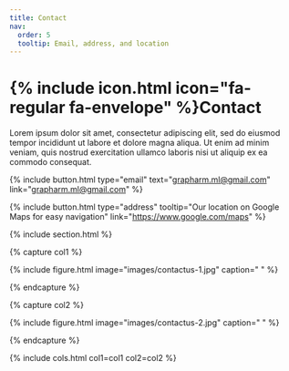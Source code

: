```yaml
---
title: Contact
nav:
  order: 5
  tooltip: Email, address, and location
---
```


# {% include icon.html icon="fa-regular fa-envelope" %}Contact

Lorem ipsum dolor sit amet, consectetur adipiscing elit, sed do eiusmod tempor
incididunt ut labore et dolore magna aliqua. Ut enim ad minim veniam, quis
nostrud exercitation ullamco laboris nisi ut aliquip ex ea commodo consequat.

{%
  include button.html
  type="email"
  text="grapharm.ml@gmail.com"
  link="grapharm.ml@gmail.com"
%}

{%
  include button.html
  type="address"
  tooltip="Our location on Google Maps for easy navigation"
  link="https://www.google.com/maps"
%}

{% include section.html %}

{% capture col1 %}

{%
  include figure.html
  image="images/contactus-1.jpg"
  caption=" "
%}

{% endcapture %}

{% capture col2 %}

{%
  include figure.html
  image="images/contactus-2.jpg"
  caption=" "
%}

{% endcapture %}

{% include cols.html col1=col1 col2=col2 %}


